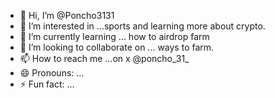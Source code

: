 - 👋 Hi, I’m @Poncho3131
- 👀 I’m interested in ...sports and learning more about crypto.
- 🌱 I’m currently learning ... how to airdrop farm
- 💞️ I’m looking to collaborate on ... ways to farm.  
- 📫 How to reach me ...on x @poncho_31_
- 😄 Pronouns: ...
- ⚡ Fun fact: ...

<!---
Poncho3131/Poncho3131 is a ✨ special ✨ repository because its `README.md` (this file) appears on your GitHub profile.
You can click the Preview link to take a look at your changes.
--->
